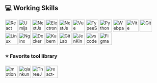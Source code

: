 ## 💻 Working Skills
<div style="flex" >
  <!-- 框架 -->
  <img alt="React" src="https://picgo-any.oss-cn-shanghai.aliyuncs.com/img/react.png" width="40" height="40" />
  <img alt="Umijs" src="https://picgo-any.oss-cn-shanghai.aliyuncs.com/img/umijs.png" width="40" height="40" />
  <img alt="NextJs" src="https://picgo-any.oss-cn-shanghai.aliyuncs.com/img/202303151533538.svg"
    width="40" height="40" />
  <img alt="Electron" src="https://picgo-any.oss-cn-shanghai.aliyuncs.com/img/202303151233806.svg" width="40"
  height="40" />
  <img alt="NestJs"
    src="https://picgo-any.oss-cn-shanghai.aliyuncs.com/img/68747470733a2f2f6e6573746a732e636f6d2f696d672f6c6f676f2d736d616c6c2e737667.svg"
    width="40" height="40" />
  <img alt="Vue" src="https://picgo-any.oss-cn-shanghai.aliyuncs.com/img/202212291934382.png" width="40" height="40" />
  <!-- 语言 -->
  <!-- <img alt="JavaScript" src="https://picgo-any.oss-cn-shanghai.aliyuncs.com/img/202303151046343.svg" width="40"
    height="40" /> -->
  <img alt="TypeeScript" src="https://picgo-any.oss-cn-shanghai.aliyuncs.com/img/typescript.png" width="40"
    height="40" />
  <img alt="Python" src="https://picgo-any.oss-cn-shanghai.aliyuncs.com/img/python.png" width="40" height="40" />
  <!-- 构建工具 -->
  <img alt="Webpack" src="https://picgo-any.oss-cn-shanghai.aliyuncs.com/img/webpack.png" width="40" height="40" />
  <img alt="Vite" src="https://picgo-any.oss-cn-shanghai.aliyuncs.com/img/vitejs (1).svg" width="40" height="40" />
  <!-- 服务端工具 -->
  <img alt="Git" src="https://picgo-any.oss-cn-shanghai.aliyuncs.com/img/git.png" width="40" height="40" />
  <img alt="Linux" src="https://picgo-any.oss-cn-shanghai.aliyuncs.com/img/centos-logo.png" width="40" height="40" />
  <img alt="Nginx" src="https://picgo-any.oss-cn-shanghai.aliyuncs.com/img/nginx.png" width="40" height="40" />
  <img alt="Docker" src="https://picgo-any.oss-cn-shanghai.aliyuncs.com/img/202303151425785.svg" width="40" height="40" />
  <img alt="Kubernetes" src="https://picgo-any.oss-cn-shanghai.aliyuncs.com/img/Kubernetes-icon-color.svg.png"
    width="40" height="40" />
  <img alt="GitLab" src="https://picgo-any.oss-cn-shanghai.aliyuncs.com/img/5fc68cad3a3cf25b4e55da33_gitlab logo.png"
    width="40" height="40" />
  <img alt="JenKins" src="https://picgo-any.oss-cn-shanghai.aliyuncs.com/img/202303151422441.svg" width="40"
    height="40" />
    <!-- IDE工具 -->
  <img alt="vscode" src="https://picgo-any.oss-cn-shanghai.aliyuncs.com/img/202303151203383.svg" width="40"
height="40" />
  <img alt="Figma" src="https://picgo-any.oss-cn-shanghai.aliyuncs.com/img/202303151209868.svg" width="40"
  height="40" />
 </div>

### ⭐ Favorite tool library

<div style="flex" >
  <img alt="motion" src="https://picgo-any.oss-cn-shanghai.aliyuncs.com/img/202302201921872.png" width="40"
    height="40" />
  <img alt="qiankun"
    src="https://picgo-any.oss-cn-shanghai.aliyuncs.com/img/68747470733a2f2f67772e616c697061796f626a656374732e636f6d2f7a6f732f626d772d70726f642f38613734633164332d313666332d343731392d626536332d3135653436376136386132342f6b6d30637638766e5f773530305f683530302e706e67.png"
    width="40" height="40" />
  <img alt="ThreeJs" src="https://picgo-any.oss-cn-shanghai.aliyuncs.com/img/202303151547657.png" width="40"
    height="40" />
  <img alt="react-spring" src="https://picgo-any.oss-cn-shanghai.aliyuncs.com/img/202303151511552.png" width="40"
    height="40" />
</div>
